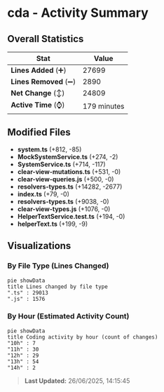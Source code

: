 # cda - Activity Summary 

## Overall Statistics

| Stat                   | Value                                                             |
| ---------------------- | ----------------------------------------------------------------- |
| **Lines Added** (➕)   | 27699                                          |
| **Lines Removed** (➖) | 2890                                        |
| **Net Change** (↕)    | 24809                |
| **Active Time** (⌚)   | 179 minutes |


## Modified Files
- **system.ts** (+812, -85)
- **MockSystemService.ts** (+274, -2)
- **SystemService.ts** (+714, -117)
- **clear-view-mutations.ts** (+531, -0)
- **clear-view-queries.js** (+500, -0)
- **resolvers-types.ts** (+14282, -2677)
- **index.ts** (+79, -0)
- **resolvers-types.ts** (+9038, -0)
- **clear-view-types.js** (+1076, -0)
- **HelperTextService.test.ts** (+194, -0)
- **helperText.ts** (+199, -9)

## Visualizations

### By File Type (Lines Changed)

```mermaid
pie showData
title Lines changed by file type
".ts" : 29013
".js" : 1576
```

### By Hour (Estimated Activity Count)

```mermaid
pie showData
title Coding activity by hour (count of changes)
"10h" : 7
"11h" : 30
"12h" : 29
"13h" : 54
"14h" : 2
```


> **Last Updated:** 26/06/2025, 14:15:45